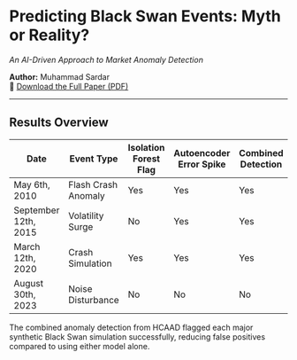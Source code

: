 # Predicting Black Swan Events: Myth or Reality?  
*An AI-Driven Approach to Market Anomaly Detection*

**Author:** Muhammad Sardar  
📄 [Download the Full Paper (PDF)](./Black%20Swan%20Events.pdf)

---


## Results Overview

| Date              | Event Type              | Isolation Forest Flag | Autoencoder Error Spike | Combined Detection |
|-------------------|--------------------------|------------------------|--------------------------|--------------------|
| May 6th, 2010     | Flash Crash Anomaly     | Yes                   | Yes                      | Yes                |
| September 12th, 2015 | Volatility Surge     | No                    | Yes                      | Yes                |
| March 12th, 2020  | Crash Simulation         | Yes                   | Yes                      | Yes                |
| August 30th, 2023 | Noise Disturbance        | No                    | No                       | No                 |

The combined anomaly detection from HCAAD flagged each major synthetic Black Swan simulation successfully, reducing false positives compared to using either model alone.
